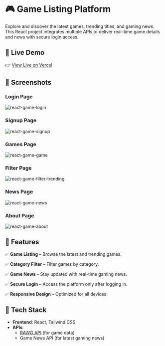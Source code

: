 # 🎮 Game Listing Platform

Explore and discover the latest games, trending titles, and gaming news. This React project integrates multiple APIs to deliver real-time game details and news with secure login access.

## 🚀 Live Demo

👉 [View Live on Vercel](https://game-website-react.vercel.app/)

## 📸 Screenshots

### Login Page
![react-game-login](https://github.com/user-attachments/assets/f34cd3b2-2f43-4b9d-be30-1495e5db82c2)


### Signup Page
![react-game-signup](https://github.com/user-attachments/assets/0e73ab17-ed67-4c48-b70f-277560bbb1df)


### Games Page
![react-game-game](https://github.com/user-attachments/assets/9f189c51-e94c-439d-be99-7ffb9eec39b7)


### Filter Page
![react-game-filter-trending](https://github.com/user-attachments/assets/bf3f67f3-388f-4d41-9749-3d6475a106fb)


### News Page
![react-game-news](https://github.com/user-attachments/assets/606f4156-9b1f-438f-bad1-b60cfb7ebe30)


### About Page
![react-game-about](https://github.com/user-attachments/assets/71567f40-7a0f-47fe-970c-e10e288c489e)


## 📌 Features

✅ **Game Listing** – Browse the latest and trending games.

✅ **Category Filter** – Filter games by category.

✅ **Game News** – Stay updated with real-time gaming news.

✅ **Secure Login** – Access the platform only after logging in.

✅ **Responsive Design** – Optimized for all devices.

## 🔧 Tech Stack

- **Frontend**: React, Tailwind CSS
- **APIs**: 
   - [RAWG API](https://rawg.io/apidocs) (for game data)
   - Game News API (for latest gaming news)


